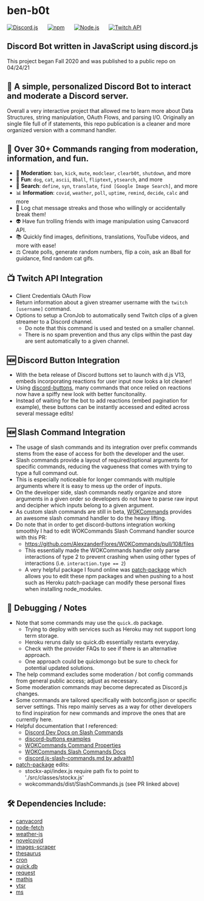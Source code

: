 # ben-b0t
[![Discord.js](https://img.shields.io/badge/discord.js-v12-blue?style=for-the-badge&logo=discord)](https://www.npmjs.com/package/discord.js)
   [![npm](https://img.shields.io/badge/npm-v6.14.13-red?style=for-the-badge&logo=npm)](https://docs.npmjs.com/downloading-and-installing-node-js-and-npm)
   [![Node.js](https://img.shields.io/badge/Node.js-v14.17.3-brightgreen?style=for-the-badge&logo=nodejs)](https://dev.twitch.tv/docs/)
   [![Twitch API](https://img.shields.io/badge/Twitch%20API-Doc-blueviolet?style=for-the-badge&logo=twitch)](https://dev.twitch.tv/docs/)


## Discord Bot written in JavaScript using discord.js
This project began Fall 2020 and was published to a public repo on 04/24/21


## 🤖 A simple, personalized Discord Bot to interact and moderate a Discord server. 

Overall a very interactive project that allowed me to learn more about Data Structures, string manipulation, OAuth Flows, and parsing I/O.
Originally an single file full of if statements, this repo publication is a cleaner and more organized version with a command handler.

## 👾 Over 30+ Commands ranging from moderation, information, and fun.
* 🚨 **Moderation**: `ban`, `kick`, `mute`, `modclear`, `clearb0t`, `shutdown`, and more
* 🎊 **Fun**: `dog`, `cat`, `ascii`, `8ball`, `fliptext`, `ytsearch`, and more
* 🔎 **Search**: `define`, `syn`, `translate`, `find [Google Image Search]`, and more
* 📊 **Information**: `covid`, `weather`, `poll`, `uptime`, `remind`, `decide`, `calc` and more
* 💬 Log chat message streaks and those who willingly or accidentally break them!
* 👽 Have fun trolling friends with image manipulation using Canvacord API.
* 📚 Quickly find images, definitions, translations, YouTube videos, and more with ease!
* ⚖️ Create polls, generate random numbers, flip a coin, ask an 8ball for guidance, find random cat gifs.

## 📺 Twitch API Integration
* Client Credentials OAuth Flow
* Return information about a given streamer username with the `twitch [username]` command.
* Options to setup a CronJob to automatically send Twitch clips of a given streamer to a Discord channel.
  * Do note that this command is used and tested on a smaller channel.
  * There is no spam prevention and thus any clips within the past day are sent automatically to a given channel.

## 🆕 Discord Button Integration
*  With the beta release of Discord buttons set to launch with d.js V13, embeds incorporating reactions for user input now looks a lot cleaner!
*  Using [discord-buttons](https://www.npmjs.com/package/discord-buttons), many commands that once relied on reactions now have a spiffy new look with better funcitonality.
*  Instead of waiting for the bot to add reactions (embed pagination for example), these buttons can be instantly accessed and edited across several message edits!

## 🆕 Slash Command Integration
* The usage of slash commands and its integration over prefix commands stems from the ease of access for both the developer and the user.
* Slash commands provide a layout of required/optional arguments for specific commands, reducing the vagueness that comes with trying to type a full command out.
* This is especially noticeable for longer commands with multiple arguments where it is easy to mess up the order of inputs.
* On the developer side, slash commands neatly organize and store arguments in a given order so developers do not have to parse raw input and decipher which inputs belong to a given argument.
* As custom slash commands are still in beta, [WOKCommands](https://docs.wornoffkeys.com/commands/slash-commands) provides an awesome slash command handler to do the heavy lifting.
* Do note that in order to get discord-buttons integration working smoothly I had to edit WOKCommands Slash Command handler source with this PR:
  * https://github.com/AlexzanderFlores/WOKCommands/pull/108/files
  * This essentially made the WOKCommands handler only parse interactions of type 2 to prevent crashing when using other types of interactions (i.e. `interaction.type == 2`)
  * A very helpful package I found online was [patch-package](https://www.npmjs.com/package/patch-package) which allows you to edit these npm packages and when pushing to a host such as Heroku patch-package can modify these personal fixes when installing node_modules.

## 🧰 Debugging / Notes
* Note that some commands may use the `quick.db` package.
  * Trying to deploy with services such as Heroku may not support long term storage.
  * Heroku reruns daily so quick.db essentially restarts everyday.
  * Check with the provider FAQs to see if there is an alternative approach.
  * One approach could be quickmongo but be sure to check for potential updated solutions.
* The help command excludes some moderation / bot config commands from general public access; adjust as necessary.
* Some moderation commands may become deprecated as Discord.js changes.
* Some commands are tailored specifically with botconfig.json or specific server settings. This repo mainly serves as a way for other developers to find inspiration for new commands and improve the ones that are currently here.
* Helpful documentation that I referenced:
  * [Discord Dev Docs on Slash Commands](https://discord.com/developers/docs/interactions/slash-commands)
  * [discord-buttons examples](https://github.com/discord-buttons/discord-buttons/blob/main/examples.md)
  * [WOKCommands Command Properties](https://docs.wornoffkeys.com/commands/commands)
  * [WOKCommands Slash Commands Docs](https://docs.wornoffkeys.com/commands/slash-commands)
  * [discord.js-slash-commands.md by advaith1](https://gist.github.com/advaith1/287e69c3347ef5165c0dbde00aa305d2)
* [patch-package](https://www.npmjs.com/package/patch-package) edits:
  * stockx-api/index.js require path fix to point to './src/classes/stockx.js'
  * wokcommands/dist/SlashCommands.js (see PR linked above)

## 🛠 Dependencies Include:
* [canvacord](https://canvacord.js.org/#/)
* [node-fetch](https://www.npmjs.com/package/node-fetch)
* [weather-js](https://www.npmjs.com/package/weather-js)
* [novelcovid](https://www.npmjs.com/package/novelcovid)
* [images-scraper](https://www.npmjs.com/package/images-scraper)
* [thesaurus](https://www.npmjs.com/package/thesaurus)
* [cron](https://www.npmjs.com/package/cron)
* [quick.db](https://www.npmjs.com/package/quick.db)
* [request](https://www.npmjs.com/package/request)
* [mathjs](https://www.npmjs.com/package/mathjs)
* [ytsr](https://www.npmjs.com/package/ytsr)
* [ms](https://www.npmjs.com/package/ms)


